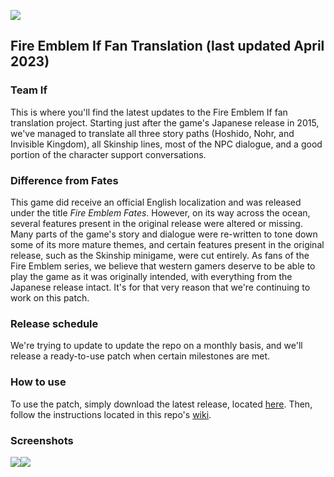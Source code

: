 ![](https://i.imgur.com/oGdgsZO.png)

## Fire Emblem If Fan Translation (last updated April 2023)
### Team If

This is where you'll find the latest updates to the Fire Emblem If fan translation project. Starting just after the game's Japanese release in 2015, we've managed to translate all three story paths (Hoshido, Nohr, and Invisible Kingdom), all Skinship lines, most of the NPC dialogue, and a good portion of the character support conversations.

### Difference from Fates
This game did receive an official English localization and was released under the title _Fire Emblem Fates_. However, on its way across the ocean, several features present in the original release were altered or missing. Many parts of the game's story and dialogue were re-written to tone down some of its more mature themes, and certain features present in the original release, such as the Skinship minigame, were cut entirely. As fans of the Fire Emblem series, we believe that western gamers deserve to be able to play the game as it was originally intended, with everything from the Japanese release intact. It's for that very reason that we're continuing to work on this patch.

### Release schedule
We're trying to update to update the repo on a monthly basis, and we'll release a ready-to-use patch when certain milestones are met.

### How to use
To use the patch, simply download the latest release, located [here](https://github.com/ShadySheikah/FireEmblemIf-FanTranslation/releases). Then, follow the instructions located in this repo's [wiki](https://github.com/ShadySheikah/FireEmblemIf-FanTranslation/wiki).

### Screenshots
![](https://i.imgur.com/zVAQqnj.png)![](https://i.imgur.com/xtqZh8b.png)
